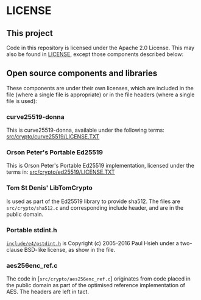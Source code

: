 
# LICENSE

## This project

Code in this repository is licensed under the Apache 2.0 License. This may 
also be found in [LICENSE](LICENSE), except those components described below:

## Open source components and libraries

These components are under their own licenses, which are included in the 
file (where a single file is appropriate) or in the file headers (where 
a single file is used):

### curve25519-donna
   
This is curve25519-donna, available under the following terms: 
[src/crypto/curve25519/LICENSE.TXT](src/crypto/curve25519/LICENSE.TXT)  

### Orson Peter's Portable Ed25519

This is Orson Peter's Portable Ed25519 implementation, licensed under the terms 
in: [src/crypto/ed25519/LICENSE.TXT](src/crypto/ed25519/LICENSE.TXT)

### Tom St Denis' LibTomCrypto

Is used as part of the Ed25519 library to provide sha512. The files are 
`src/crypto/sha512.c` and corresponding include header, and are in the public 
domain.

### Portable stdint.h

[`include/e4/pstdint.h`](include/e4/pstdint.h) 
is Copyright (c) 2005-2016 Paul Hsieh under a two-clause BSD-like license, as 
show in the file.

### aes256enc_ref.c

The code in [`src/crypto/aes256enc_ref.c`] originates from code placed in the 
public domain as part of the optimised reference implementation of AES. The 
headers are left in tact.

